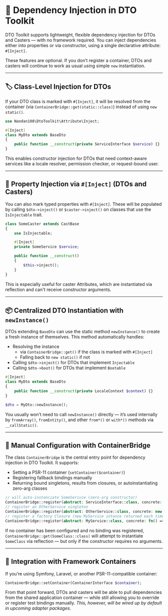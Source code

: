 # 🧩 Dependency Injection in DTO Toolkit

DTO Toolkit supports lightweight, flexible dependency injection for DTOs and Casters — with no framework required. You can inject dependencies either into properties or via constructor, using a single declarative attribute: `#[Inject]`.

These features are optional. If you don’t register a container, DTOs and casters will continue to work as usual using simple `new` instantiation.

---

## 🏷️ Class-Level Injection for DTOs

If your DTO class is marked with `#[Inject]`, it will be resolved from the container (via `ContainerBridge::get(static::class)`) instead of using `new static()`.

```php
use Nandan108\DtoToolkit\Attribute\Inject;

#[Inject]
class MyDto extends BaseDto
{
    public function __construct(private ServiceInterface $service) {}
}
```

This enables constructor injection for DTOs that need context-aware services like a locale resolver, permission checker, or request-bound user.

---

## 🧷 Property Injection via `#[Inject]` (DTOs and Casters)

You can also mark typed properties with `#[Inject]`. These will be populated by calling `$dto->inject()` or `$caster->inject()` on classes that use the `IsInjectable` trait.

```php
class SomeCaster extends CastBase
{
    use IsInjectable;

    #[Inject]
    private SomeService $service;

    public function __construct()
    {
        $this->inject();
    }
}
```

This is especially useful for caster Attributes, which are instantiated via reflection and can't receive constructor arguments.

---

## 📦 Centralized DTO Instantiation with `newInstance()`

DTOs extending `BaseDto` can use the static method `newInstance()` to create a fresh instance of themselves. This method automatically handles:

- Resolving the instance
    - via `ContainerBridge::get()` if the class is marked with `#[Inject]`
    - Falling back to `new static()` if not
- Calling `$dto->inject()` for DTOs that implement `Injectable`
- Calling `$dto->boot()` for DTOs that implement `Bootable`

```php
#[Inject]
class MyDto extends BaseDto
{
    public function __construct(private LocaleContext $context) {}
}

$dto = MyDto::newInstance();
```

You usually won’t need to call `newInstance()` directly — it’s used internally by `fromArray()`, `fromEntity()`, and other `from*()` or `with*()` methods via `__callStatic()`.

---

## 🧰 Manual Configuration with ContainerBridge

The class `ContainerBridge` is the central entry point for dependency injection in DTO Toolkit. It supports:

- Setting a PSR-11 container (`setContainer($container)`)
- Registering fallback bindings manually
- Returning bound singletons, results from closures, or autoinstantiating zero-arg classes

```php
// will auto-instanciate SomeSerivce (zero-arg constructor)
ContainerBridge::register(abstract: ServiceInterface::class, concrete: SomeService::class);
// register an OtherService singleton
ContainerBridge::register(abstract: OtherService::class, concrete: new OtherService());
// register a factory Closure (new MyService intance returned each time)
ContainerBridge::register(abstract: MyService::class, concrete: fn() => new MyService());
```

If no container has been configured and no binding was registered, `ContainerBridge::get(SomeClass::class)` will attempt to instantiate `SomeClass` via reflection — but only if the constructor requires no arguments.

---

## 🔄 Integration with Framework Containers

If you’re using Symfony, Laravel, or another PSR-11-compatible container:

```php
ContainerBridge::setContainer(ContainerInterface $container);
```

From that point forward, DTOs and casters will be able to pull dependencies from the shared application container — while still allowing you to override or register test bindings manually.
*This, however, will be wired up by default in upcoming adapter packages.*
